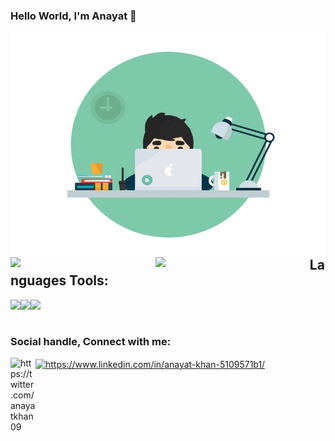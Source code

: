 ### Hello World, I'm Anayat  👋
<img align="right" alt="GIF" src="images/coder.gif" width="540" height="360" />


<br/>
<img align = "left" width = "46%" src= "https://github-readme-stats.vercel.app/api/top-langs/?username=anayatkhan1&layout=compact&theme=radical"/>
<img align = "left" width = "49%" src = "https://github-readme-stats.vercel.app/api?username=anayatkhan1&show_icons=true&theme=radical"/>

## Languages Tools:
<img align = "left" height = "35px" src = "https://img.shields.io/badge/python-3670A0?style=for-the-badge&logo=python&logoColor=ffdd54"/>
<img align = "left" height = "35px" src = "https://img.shields.io/badge/html5-%23E34F26.svg?style=for-the-badge&logo=html5&logoColor=white"/>
<img align = "left" height = "35px" src = "https://img.shields.io/badge/css3-%231572B6.svg?style=for-the-badge&logo=css3&logoColor=white"/>
<br/>
<br/>

### Social handle, Connect with me:

<a href="https://www.linkedin.com/in/anayat-khan-5109571b1/" target="blank"><img align="center" src="https://cdn.jsdelivr.net/npm/simple-icons@v3/icons/linkedin.svg" alt="https://www.linkedin.com/in/anayat-khan-5109571b1/" width="40px" /></a>
<a href="https://twitter.com/anayatkhan09" target="blank"><img align="left" src="https://cdn.jsdelivr.net/npm/simple-icons@v3/icons/twitter.svg" alt="https://twitter.com/anayatkhan09" width="40px" /></a>
